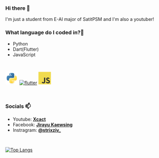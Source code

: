 ### Hi there 👋

<!--
**StrixzIV/StrixzIV** is a ✨ _special_ ✨ repository because its `README.md` (this file) appears on your GitHub profile.

Here are some ideas to get you started:

- 🔭 I’m currently working on ...
- 🌱 I’m currently learning ...
- 👯 I’m looking to collaborate on ...
- 🤔 I’m looking for help with ...
- 💬 Ask me about ...
- 📫 How to reach me: ...
- 😄 Pronouns: ...
- ⚡ Fun fact: ...
-->

I'm just a student from E-AI major of SatitPSM and I'm also a youtuber!

### What language do I coded in?🤔

- Python 
- Dart(Flutter)
- JavaScript

<br />

<a href="https://www.python.org"><img src="https://raw.githubusercontent.com/devicons/devicon/master/icons/python/python-original.svg" alt="python" width="40" height="40"/></a>
<a href="https://flutter.dev"><img src="https://www.vectorlogo.zone/logos/flutterio/flutterio-icon.svg" alt="flutter" width="40" height="40"/></a>
<a href="https://developer.mozilla.org/en-US/docs/Web/JavaScript"><img src="https://raw.githubusercontent.com/devicons/devicon/master/icons/javascript/javascript-original.svg" alt="javascript" width="40" height="40"/></a>

<br />

### Socials 📫

- Youtube: **[Xcact](https://www.youtube.com/channel/UCGNe0bKHgqHd4aiH2yPKIHA)**
- Facebook: **[Jirayu Kaewsing](https://www.facebook.com/profile.php?id=100016329570565)**
- Instragram: **[@strixziv_](https://www.instagram.com/strixziv_/)**

<br />

[![Top Langs](https://github-readme-stats.vercel.app/api/top-langs/?username=StrixzIV&layout=compact&theme=dark)](https://github.com/anuraghazra/github-readme-stats)

